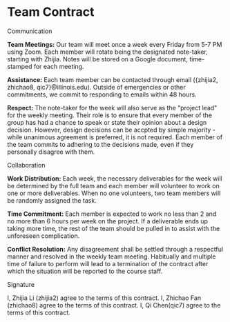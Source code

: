 # Team Contract

Communication

**Team Meetings:** Our team will meet once a week every Friday from 5-7 PM using Zoom. Each member will rotate being the designated note-taker, starting with Zhijia. Notes will be stored on a Google document, time-stamped for each meeting.

**Assistance:** Each team member can be contacted through email ({zhijia2, zhichao8, qic7}@illinois.edu). Outside of emergencies or other commitments, we commit to responding to emails within 48 hours.

**Respect:** The note-taker for the week will also serve as the &quot;project lead&quot; for the weekly meeting. Their role is to ensure that every member of the group has had a chance to speak or state their opinion about a design decision. However, design decisions can be accpted by simple majority - while unanimous agreement is preferred, it is not required. Each member of the team commits to adhering to the decisions made, even if they personally disagree with them.

Collaboration

**Work Distribution:**  Each week, the necessary deliverables for the week will be determined by the full team and each member will volunteer to work on one or more deliverables. When no one volunteers, two team members will be randomly assigned the task.

**Time Commitment:** Each member is expected to work no less than 2 and no more than 6 hours per week on the project. If a deliverable ends up taking more time, the rest of the team should be pulled in to assist with the unforeseen complication.

**Conflict Resolution:** Any disagreement shall be settled through a respectful manner and resolved in the weekly team meeting. Habitually and multiple time of failure to perform will lead to a termination of the contract after which the situation will be reported to the course staff.

Signature

I, Zhijia Li (zhijia2) agree to the terms of this contract. I, Zhichao Fan (zhichao8) agree to the terms of this contract. I, Qi Chen(qic7) agree to the terms of this contract.
